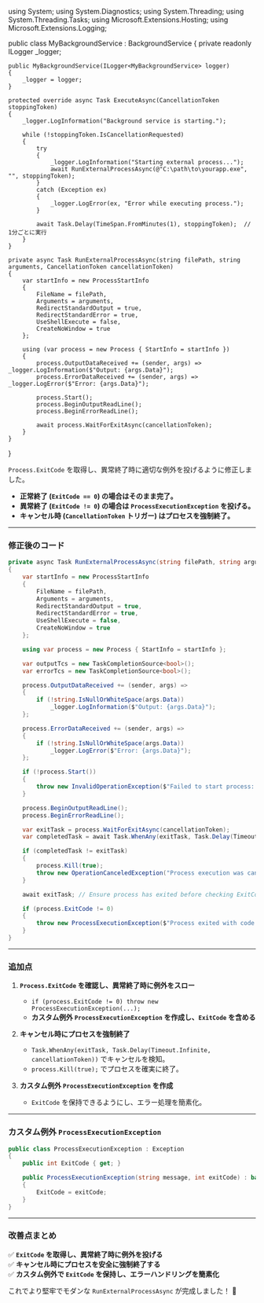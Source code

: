 using System;
using System.Diagnostics;
using System.Threading;
using System.Threading.Tasks;
using Microsoft.Extensions.Hosting;
using Microsoft.Extensions.Logging;

public class MyBackgroundService : BackgroundService
{
    private readonly ILogger<MyBackgroundService> _logger;

    public MyBackgroundService(ILogger<MyBackgroundService> logger)
    {
        _logger = logger;
    }

    protected override async Task ExecuteAsync(CancellationToken stoppingToken)
    {
        _logger.LogInformation("Background service is starting.");

        while (!stoppingToken.IsCancellationRequested)
        {
            try
            {
                _logger.LogInformation("Starting external process...");
                await RunExternalProcessAsync(@"C:\path\to\yourapp.exe", "", stoppingToken);
            }
            catch (Exception ex)
            {
                _logger.LogError(ex, "Error while executing process.");
            }

            await Task.Delay(TimeSpan.FromMinutes(1), stoppingToken);  // 1分ごとに実行
        }
    }

    private async Task RunExternalProcessAsync(string filePath, string arguments, CancellationToken cancellationToken)
    {
        var startInfo = new ProcessStartInfo
        {
            FileName = filePath,
            Arguments = arguments,
            RedirectStandardOutput = true,
            RedirectStandardError = true,
            UseShellExecute = false,
            CreateNoWindow = true
        };

        using (var process = new Process { StartInfo = startInfo })
        {
            process.OutputDataReceived += (sender, args) => _logger.LogInformation($"Output: {args.Data}");
            process.ErrorDataReceived += (sender, args) => _logger.LogError($"Error: {args.Data}");

            process.Start();
            process.BeginOutputReadLine();
            process.BeginErrorReadLine();

            await process.WaitForExitAsync(cancellationToken);
        }
    }
}




`Process.ExitCode` を取得し、異常終了時に適切な例外を投げるように修正しました。  
- **正常終了 (`ExitCode == 0`) の場合はそのまま完了。**
- **異常終了 (`ExitCode != 0`) の場合は `ProcessExecutionException` を投げる。**
- **キャンセル時 (`CancellationToken` トリガー) はプロセスを強制終了。**

---

### **修正後のコード**
```csharp
private async Task RunExternalProcessAsync(string filePath, string arguments, CancellationToken cancellationToken)
{
    var startInfo = new ProcessStartInfo
    {
        FileName = filePath,
        Arguments = arguments,
        RedirectStandardOutput = true,
        RedirectStandardError = true,
        UseShellExecute = false,
        CreateNoWindow = true
    };

    using var process = new Process { StartInfo = startInfo };

    var outputTcs = new TaskCompletionSource<bool>();
    var errorTcs = new TaskCompletionSource<bool>();

    process.OutputDataReceived += (sender, args) =>
    {
        if (!string.IsNullOrWhiteSpace(args.Data))
            _logger.LogInformation($"Output: {args.Data}");
    };

    process.ErrorDataReceived += (sender, args) =>
    {
        if (!string.IsNullOrWhiteSpace(args.Data))
            _logger.LogError($"Error: {args.Data}");
    };

    if (!process.Start())
    {
        throw new InvalidOperationException($"Failed to start process: {filePath}");
    }

    process.BeginOutputReadLine();
    process.BeginErrorReadLine();

    var exitTask = process.WaitForExitAsync(cancellationToken);
    var completedTask = await Task.WhenAny(exitTask, Task.Delay(Timeout.Infinite, cancellationToken));

    if (completedTask != exitTask)
    {
        process.Kill(true);
        throw new OperationCanceledException("Process execution was canceled.");
    }

    await exitTask; // Ensure process has exited before checking ExitCode

    if (process.ExitCode != 0)
    {
        throw new ProcessExecutionException($"Process exited with code {process.ExitCode}: {filePath} {arguments}", process.ExitCode);
    }
}
```

---

### **追加点**
1. **`Process.ExitCode` を確認し、異常終了時に例外をスロー**
   - `if (process.ExitCode != 0) throw new ProcessExecutionException(...);`
   - **カスタム例外 `ProcessExecutionException` を作成し、`ExitCode` を含める**

2. **キャンセル時にプロセスを強制終了**
   - `Task.WhenAny(exitTask, Task.Delay(Timeout.Infinite, cancellationToken))` でキャンセルを検知。
   - `process.Kill(true);` でプロセスを確実に終了。

3. **カスタム例外 `ProcessExecutionException` を作成**
   - `ExitCode` を保持できるようにし、エラー処理を簡素化。

---

### **カスタム例外 `ProcessExecutionException`**
```csharp
public class ProcessExecutionException : Exception
{
    public int ExitCode { get; }

    public ProcessExecutionException(string message, int exitCode) : base(message)
    {
        ExitCode = exitCode;
    }
}
```

---

### **改善点まとめ**
✅ **`ExitCode` を取得し、異常終了時に例外を投げる**  
✅ **キャンセル時にプロセスを安全に強制終了する**  
✅ **カスタム例外で `ExitCode` を保持し、エラーハンドリングを簡素化**  

これでより堅牢でモダンな `RunExternalProcessAsync` が完成しました！ 🚀